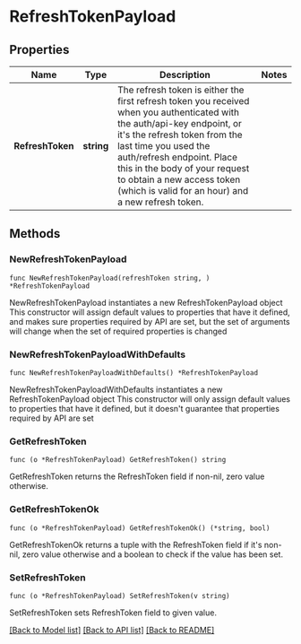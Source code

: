 # RefreshTokenPayload

## Properties

Name | Type | Description | Notes
------------ | ------------- | ------------- | -------------
**RefreshToken** | **string** | The refresh token is either the first refresh token you received when you authenticated with the auth/api-key endpoint, or it&#39;s the refresh token from the last time you used the auth/refresh endpoint. Place this in the body of your request to obtain a new access token (which is valid for an hour) and a new refresh token.  | 

## Methods

### NewRefreshTokenPayload

`func NewRefreshTokenPayload(refreshToken string, ) *RefreshTokenPayload`

NewRefreshTokenPayload instantiates a new RefreshTokenPayload object
This constructor will assign default values to properties that have it defined,
and makes sure properties required by API are set, but the set of arguments
will change when the set of required properties is changed

### NewRefreshTokenPayloadWithDefaults

`func NewRefreshTokenPayloadWithDefaults() *RefreshTokenPayload`

NewRefreshTokenPayloadWithDefaults instantiates a new RefreshTokenPayload object
This constructor will only assign default values to properties that have it defined,
but it doesn't guarantee that properties required by API are set

### GetRefreshToken

`func (o *RefreshTokenPayload) GetRefreshToken() string`

GetRefreshToken returns the RefreshToken field if non-nil, zero value otherwise.

### GetRefreshTokenOk

`func (o *RefreshTokenPayload) GetRefreshTokenOk() (*string, bool)`

GetRefreshTokenOk returns a tuple with the RefreshToken field if it's non-nil, zero value otherwise
and a boolean to check if the value has been set.

### SetRefreshToken

`func (o *RefreshTokenPayload) SetRefreshToken(v string)`

SetRefreshToken sets RefreshToken field to given value.



[[Back to Model list]](../README.md#documentation-for-models) [[Back to API list]](../README.md#documentation-for-api-endpoints) [[Back to README]](../README.md)


